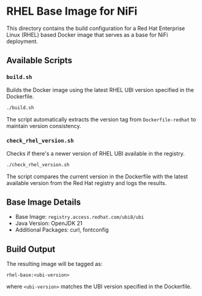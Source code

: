 # RHEL Base Image for NiFi

This directory contains the build configuration for a Red Hat Enterprise Linux (RHEL) based Docker image that serves as a base for NiFi deployment.

## Available Scripts

### `build.sh`
Builds the Docker image using the latest RHEL UBI version specified in the Dockerfile.
```bash
./build.sh
```
The script automatically extracts the version tag from `Dockerfile-redhat` to maintain version consistency.

### `check_rhel_version.sh`
Checks if there's a newer version of RHEL UBI available in the registry.
```bash
./check_rhel_version.sh
```
The script compares the current version in the Dockerfile with the latest available version from the Red Hat registry and logs the results.

## Base Image Details
- Base Image: `registry.access.redhat.com/ubi8/ubi`
- Java Version: OpenJDK 21
- Additional Packages: curl, fontconfig

## Build Output
The resulting image will be tagged as:
```
rhel-base:<ubi-version>
```
where `<ubi-version>` matches the UBI version specified in the Dockerfile. 